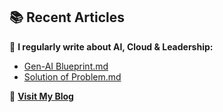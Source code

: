 ## 📚 Recent Articles
📖 **I regularly write about AI, Cloud & Leadership:**  
- [Gen-AI Blueprint.md](#)  
- [Solution of Problem.md](#)  

📝 **[Visit My Blog](https://shaktiamarendra.github.io/)**  

